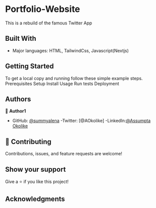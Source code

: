 # Portfolio-Website
This is a rebuild of the famous Twitter App


## Built With

- Major languages: HTML, TailwindCss, Javascript(Nextjs)



## Getting Started
To get a local copy and running follow these simple example steps.
Prerequisites
Setup
Install
Usage
Run tests
Deployment

## Authors

👤 **Author1**

- GitHub: [@summyalena](https://github.com/summyalena)
-Twitter: [@AOkolike]
-LinkedIn:[@Assumpta Okolike](https://www.linkedin.com/in/assumpta-okolike-58aba41b3/)

## 🤝 Contributing

Contributions, issues, and feature requests are welcome!


## Show your support

Give a ⭐️ if you like this project!

## Acknowledgments
